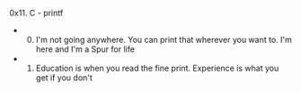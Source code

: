 0x11. C - printf
+ 0. I'm not going anywhere. You can print that wherever you want to. I'm here and I'm a Spur for life
+ 1. Education is when you read the fine print. Experience is what you get if you don't